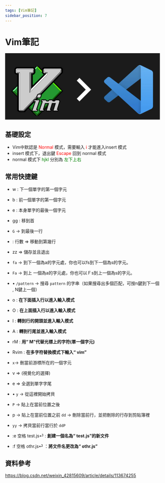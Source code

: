 ```yaml
---
tags: [Vim筆記]
sidebar_position: 7
---
```

# Vim筆記 
![](./img/vim.png)
## 基礎設定
* Vim中默認是 <font color="red">Normal </font>模式，需要輸入<font color="red"> i </font> 才能進入insert 模式
* insert 模式下，退出鍵 <font color="red">Escape </font>回到 normal 模式
* normal 模式下 <font color="green">hjkl </font>分別為 <font color="green">左下上右</font>
## 常用快捷鍵
- w : 下一個單字的第一個字元
- b : 前一個單字的第一個字元
- e : 本身單字的最後一個字元
- gg : 移到首
- `G` → 到最後一行
- : 行數 ⇒ 移動到第幾行
- zz ⇒ 儲存並且退出
- `fa` → 到下一個為a的字元處，你也可以fs到下一個為s的字元。
- `Fa` → 到上 一個為a的字元處，你也可以Ｆs到上一個為s的字元。
- • `/pattern` → 搜尋 `pattern` 的字串（如果搜尋出多個匹配，可按n鍵到下一個 , N鍵上一個）
- o : **在下面插入行以進入輸入模式**
- O : **在上面插入行以進入輸入模式**
- I : **轉到行的開頭並進入輸入模式**
- A : **轉到行尾並進入輸入模式**
- rM : **用“ M”代替光標上的字符(單一個字元)**
- Rvim :  **在多字符替換模式下輸入“ vim”**
- `x`→ 刪當前游標所在的一個字元
- v ⇒ (視覺化的選擇)
- e ⇒ 全選到單字字尾
- • `y` → 從這裡開始拷貝
- `P` → 貼上在當前位置之後
- p → 貼上在當前位置之前
 `dd` → 刪除當前行，並把刪除的行存到剪貼簿裡
- `yy` → 拷貝當前行當行於 `ddP`

- :e 空格 test.js⏎ :  **創建一個名為“ test.js”的新文件**
- :f 空格 othr.js⏎ ：**將文件名更改為“ othr.js”**

## 資料參考
https://blog.csdn.net/weixin_42815609/article/details/113674255

